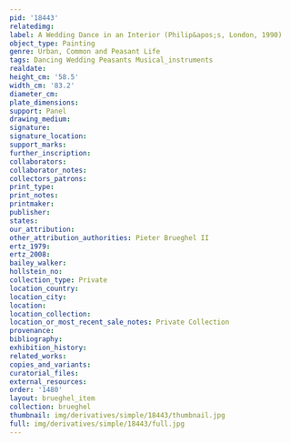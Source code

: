 ```yaml
---
pid: '18443'
relatedimg: 
label: A Wedding Dance in an Interior (Philip&apos;s, London, 1990)
object_type: Painting
genre: Urban, Common and Peasant Life
tags: Dancing Wedding Peasants Musical_instruments
realdate: 
height_cm: '58.5'
width_cm: '83.2'
diameter_cm: 
plate_dimensions: 
support: Panel
drawing_medium: 
signature: 
signature_location: 
support_marks: 
further_inscription: 
collaborators: 
collaborator_notes: 
collectors_patrons: 
print_type: 
print_notes: 
printmaker: 
publisher: 
states: 
our_attribution: 
other_attribution_authorities: Pieter Brueghel II
ertz_1979: 
ertz_2008: 
bailey_walker: 
hollstein_no: 
collection_type: Private
location_country: 
location_city: 
location: 
location_collection: 
location_or_most_recent_sale_notes: Private Collection
provenance: 
bibliography: 
exhibition_history: 
related_works: 
copies_and_variants: 
curatorial_files: 
external_resources: 
order: '1480'
layout: brueghel_item
collection: brueghel
thumbnail: img/derivatives/simple/18443/thumbnail.jpg
full: img/derivatives/simple/18443/full.jpg
---
```

